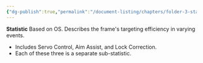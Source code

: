 ```yaml
---
{"dg-publish":true,"permalink":"/document-listing/chapters/folder-3-statistics/os-stats/directors/"}
---
```


**Statistic** 
Based on OS. Describes the frame's targeting efficiency in varying events.
- Includes Servo Control, Aim Assist, and Lock Correction.
- Each of these three is a separate sub-statistic.